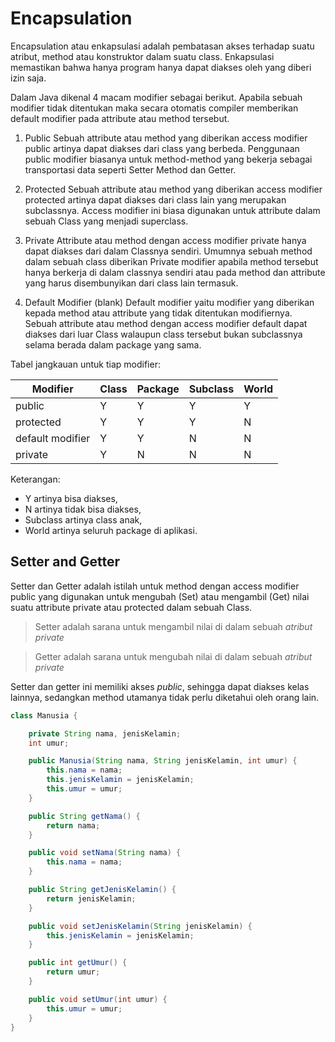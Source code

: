 # Encapsulation

Encapsulation atau enkapsulasi adalah pembatasan akses terhadap suatu atribut, method atau konstruktor dalam suatu class. Enkapsulasi memastikan bahwa hanya program hanya dapat diakses oleh yang diberi izin saja.

Dalam Java dikenal 4 macam modifier sebagai berikut. Apabila sebuah modifier tidak ditentukan maka secara otomatis compiler memberikan default modifier pada attribute atau method tersebut.
1. Public
Sebuah attribute atau method yang diberikan access modifier public artinya dapat diakses dari class yang berbeda. Penggunaan public modifier biasanya untuk method-method yang bekerja sebagai transportasi data seperti Setter Method dan Getter.

2. Protected
Sebuah attribute atau method yang diberikan access modifier protected artinya dapat diakses dari class lain yang merupakan subclassnya. Access modifier ini biasa digunakan untuk attribute dalam sebuah Class yang menjadi superclass.

3. Private
Attribute atau method dengan access modifier private hanya dapat diakses dari dalam Classnya sendiri. Umumnya sebuah method dalam sebuah class diberikan Private modifier apabila method tersebut hanya berkerja di dalam classnya sendiri atau pada method dan attribute yang harus disembunyikan dari class lain termasuk.

4. Default Modifier (blank)
Default modifier yaitu modifier yang diberikan kepada method atau attribute yang tidak ditentukan modifiernya. Sebuah attribute atau method dengan access modifier default dapat diakses dari luar Class walaupun class tersebut bukan subclassnya selama berada dalam package yang sama.

Tabel jangkauan untuk tiap modifier:

|Modifier|Class|Package|Subclass|World|
|---|---|---|---|---|
|public|Y|Y|Y|Y|
|protected|Y|Y|Y|N|
|default modifier|Y|Y|N|N|
|private|Y|N|N|N|

Keterangan:
- Y artinya bisa diakses,
- N artinya tidak bisa diakses,
- Subclass artinya class anak,
- World artinya seluruh package di aplikasi.

## Setter and Getter

Setter dan Getter adalah istilah untuk method dengan access modifier public yang digunakan untuk mengubah (Set) atau mengambil (Get) nilai suatu attribute private atau protected dalam sebuah Class.

> Setter adalah sarana untuk mengambil nilai di dalam sebuah *atribut private*

> Getter adalah sarana untuk mengubah nilai di dalam sebuah *atribut private*

Setter dan getter ini memiliki akses *public*, sehingga dapat diakses kelas lainnya, sedangkan method utamanya tidak perlu diketahui oleh orang lain.

```java
class Manusia {

    private String nama, jenisKelamin;
    int umur;

    public Manusia(String nama, String jenisKelamin, int umur) {
        this.nama = nama;
        this.jenisKelamin = jenisKelamin;
        this.umur = umur;
    }

    public String getNama() {
        return nama;
    }

    public void setNama(String nama) {
        this.nama = nama;
    }

    public String getJenisKelamin() {
        return jenisKelamin;
    }

    public void setJenisKelamin(String jenisKelamin) {
        this.jenisKelamin = jenisKelamin;
    }

    public int getUmur() {
        return umur;
    }

    public void setUmur(int umur) {
        this.umur = umur;
    }
}
```